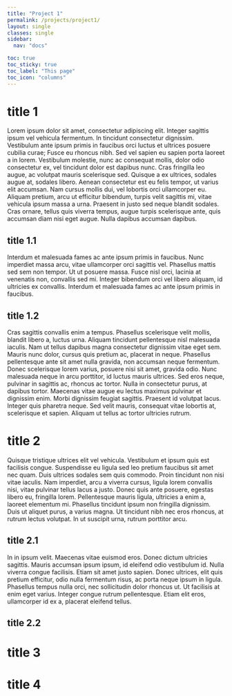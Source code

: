 ```yaml
---
title: "Project 1"
permalink: /projects/project1/
layout: single
classes: single
sidebar:
  nav: "docs"

toc: true
toc_sticky: true
toc_label: "This page"
toc_icon: "columns"
---
```


# title 1
Lorem ipsum dolor sit amet, consectetur adipiscing elit. Integer sagittis ipsum vel vehicula fermentum. In tincidunt consectetur dignissim. Vestibulum ante ipsum primis in faucibus orci luctus et ultrices posuere cubilia curae; Fusce eu rhoncus nibh. Sed vel sapien eu sapien porta laoreet a in lorem. Vestibulum molestie, nunc ac consequat mollis, dolor odio consectetur ex, vel tincidunt dolor est dapibus nunc. Cras fringilla leo augue, ac volutpat mauris scelerisque sed. Quisque a ex ultrices, sodales augue at, sodales libero. Aenean consectetur est eu felis tempor, ut varius elit accumsan. Nam cursus mollis dui, vel lobortis orci ullamcorper eu. Aliquam pretium, arcu ut efficitur bibendum, turpis velit sagittis mi, vitae vehicula ipsum massa a urna. Praesent in justo sed neque blandit sodales. Cras ornare, tellus quis viverra tempus, augue turpis scelerisque ante, quis accumsan diam nisi eget augue. Nulla dapibus accumsan dapibus.

## title 1.1
Interdum et malesuada fames ac ante ipsum primis in faucibus. Nunc imperdiet massa arcu, vitae ullamcorper orci sagittis vel. Phasellus mattis sed sem non tempor. Ut ut posuere massa. Fusce nisl orci, lacinia at venenatis non, convallis sed mi. Integer bibendum orci vel libero aliquam, id ultricies ex convallis. Interdum et malesuada fames ac ante ipsum primis in faucibus.

## title 1.2
Cras sagittis convallis enim a tempus. Phasellus scelerisque velit mollis, blandit libero a, luctus urna. Aliquam tincidunt pellentesque nisl malesuada iaculis. Nam ut tellus dapibus magna consectetur dignissim vitae eget sem. Mauris nunc dolor, cursus quis pretium ac, placerat in neque. Phasellus pellentesque ante sit amet nulla gravida, non accumsan neque fermentum. Donec scelerisque lorem varius, posuere nisi sit amet, gravida odio. Nunc malesuada neque in arcu porttitor, id luctus mauris ultrices. Sed eros neque, pulvinar in sagittis ac, rhoncus ac tortor. Nulla in consectetur purus, at dapibus tortor. Maecenas vitae augue eu lectus maximus pulvinar et dignissim enim. Morbi dignissim feugiat sagittis. Praesent id volutpat lacus. Integer quis pharetra neque. Sed velit mauris, consequat vitae lobortis at, scelerisque et sapien. Aliquam ut tellus ac tortor ultricies rutrum.

# title 2
Quisque tristique ultrices elit vel vehicula. Vestibulum et ipsum quis est facilisis congue. Suspendisse eu ligula sed leo pretium faucibus sit amet nec quam. Duis ultrices sodales sem quis commodo. Proin tincidunt non nisi vitae iaculis. Nam imperdiet, arcu a viverra cursus, ligula lorem convallis nisi, vitae pulvinar tellus lacus a justo. Donec quis ante posuere, egestas libero eu, fringilla lorem. Pellentesque mauris ligula, ultricies a enim a, laoreet elementum mi. Phasellus tincidunt ipsum non fringilla dignissim. Duis ut aliquet purus, a varius magna. Ut tincidunt nibh nec eros rhoncus, at rutrum lectus volutpat. In ut suscipit urna, rutrum porttitor arcu.

## title 2.1
In in ipsum velit. Maecenas vitae euismod eros. Donec dictum ultricies sagittis. Mauris accumsan ipsum ipsum, id eleifend odio vestibulum id. Nulla viverra congue facilisis. Etiam sit amet justo sapien. Donec ultrices, elit quis pretium efficitur, odio nulla fermentum risus, ac porta neque ipsum in ligula. Phasellus tempus nulla orci, nec sollicitudin dolor rhoncus ut. Ut facilisis at enim eget varius. Integer congue rutrum pellentesque. Etiam elit eros, ullamcorper id ex a, placerat eleifend tellus. 

## title 2.2

# title 3

# title 4